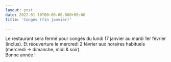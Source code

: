 ```yaml
---
layout: post
date: 2022-01-10T00:00:00.000+00:00
title: 'Congés (fin janvier)'

---
```

Le restaurant sera fermé pour congés du lundi 17 janvier au mardi 1er février (inclus).
Et réouverture le mercredi 2 février aux horaires habituels (mercredi -> dimanche, midi & soir).  
Bonne année !
